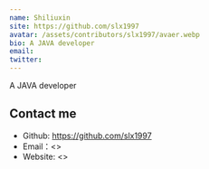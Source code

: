 ```yaml
---
name: Shiliuxin
site: https://github.com/slx1997
avatar: /assets/contributors/slx1997/avaer.webp
bio: A JAVA developer
email:
twitter:
---
```


A JAVA developer

## Contact me

- Github: <https://github.com/slx1997>
- Email：<>
- Website: <>
